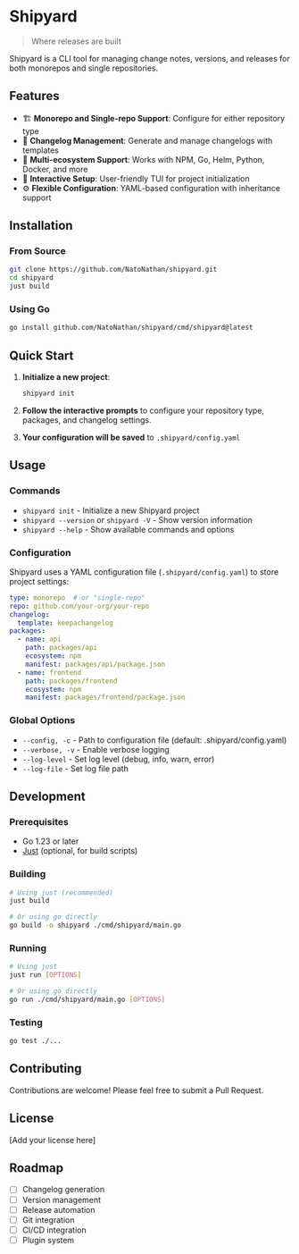 # Shipyard

> Where releases are built

Shipyard is a CLI tool for managing change notes, versions, and releases for both monorepos and single repositories.

## Features

- 🏗️ **Monorepo and Single-repo Support**: Configure for either repository type
- 📝 **Changelog Management**: Generate and manage changelogs with templates
- 🎯 **Multi-ecosystem Support**: Works with NPM, Go, Helm, Python, Docker, and more
- 🎪 **Interactive Setup**: User-friendly TUI for project initialization
- ⚙️ **Flexible Configuration**: YAML-based configuration with inheritance support

## Installation

### From Source

```bash
git clone https://github.com/NatoNathan/shipyard.git
cd shipyard
just build
```

### Using Go

```bash
go install github.com/NatoNathan/shipyard/cmd/shipyard@latest
```

## Quick Start

1. **Initialize a new project**:
   ```bash
   shipyard init
   ```

2. **Follow the interactive prompts** to configure your repository type, packages, and changelog settings.

3. **Your configuration will be saved** to `.shipyard/config.yaml`

## Usage

### Commands

- `shipyard init` - Initialize a new Shipyard project
- `shipyard --version` or `shipyard -V` - Show version information
- `shipyard --help` - Show available commands and options

### Configuration

Shipyard uses a YAML configuration file (`.shipyard/config.yaml`) to store project settings:

```yaml
type: monorepo  # or "single-repo"
repo: github.com/your-org/your-repo
changelog:
  template: keepachangelog
packages:
  - name: api
    path: packages/api
    ecosystem: npm
    manifest: packages/api/package.json
  - name: frontend
    path: packages/frontend
    ecosystem: npm
    manifest: packages/frontend/package.json
```

### Global Options

- `--config, -c` - Path to configuration file (default: .shipyard/config.yaml)
- `--verbose, -v` - Enable verbose logging
- `--log-level` - Set log level (debug, info, warn, error)
- `--log-file` - Set log file path

## Development

### Prerequisites

- Go 1.23 or later
- [Just](https://github.com/casey/just) (optional, for build scripts)

### Building

```bash
# Using just (recommended)
just build

# Or using go directly
go build -o shipyard ./cmd/shipyard/main.go
```

### Running

```bash
# Using just
just run [OPTIONS]

# Or using go directly
go run ./cmd/shipyard/main.go [OPTIONS]
```

### Testing

```bash
go test ./...
```

## Contributing

Contributions are welcome! Please feel free to submit a Pull Request.

## License

[Add your license here]

## Roadmap

- [ ] Changelog generation
- [ ] Version management
- [ ] Release automation
- [ ] Git integration
- [ ] CI/CD integration
- [ ] Plugin system
